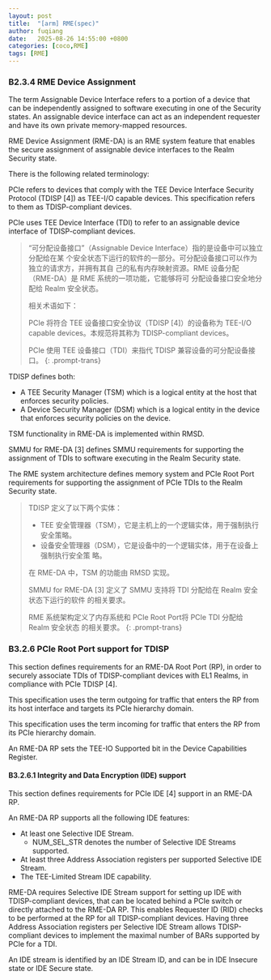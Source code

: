 ```yaml
---
layout: post
title:  "[arm] RME(spec)"
author: fuqiang
date:   2025-08-26 14:55:00 +0800
categories: [coco,RME]
tags: [RME]
---
```


### B2.3.4 RME Device Assignment

The term Assignable Device Interface refers to a portion of a device that can be
independently assigned to software executing in one of the Security states. An
assignable device interface can act as an independent requester and have its own
private memory-mapped resources.

RME Device Assignment (RME-DA) is an RME system feature that enables the secure
assignment of assignable device interfaces to the Realm Security state.

There is the following related terminology:

PCIe refers to devices that comply with the TEE Device Interface Security
Protocol (TDISP [4]) as TEE-I/O capable devices. This specification refers to
them as TDISP-compliant devices.

PCIe uses TEE Device Interface (TDI) to refer to an assignable device interface
of TDISP-compliant devices.

> “可分配设备接口”（Assignable Device Interface）指的是设备中可以独立分配给在某
> 个安全状态下运行的软件的一部分。可分配设备接口可以作为独立的请求方，并拥有其自
> 己的私有内存映射资源。RME 设备分配（RME-DA）是 RME 系统的一项功能，它能够将可
> 分配设备接口安全地分配给 Realm 安全状态。
>
> 相关术语如下：
>
> PCIe 将符合 TEE 设备接口安全协议（TDISP [4]）的设备称为 TEE-I/O capable
> devices。本规范将其称为 TDISP-compliant devices。
>
> PCIe 使用 TEE 设备接口（TDI）来指代 TDISP 兼容设备的可分配设备接口。
{: .prompt-trans}

TDISP defines both:

+ A TEE Security Manager (TSM) which is a logical entity at the host that
  enforces security policies.
+ A Device Security Manager (DSM) which is a logical entity in the device that
  enforces security policies on the device.

TSM functionality in RME-DA is implemented within RMSD.

SMMU for RME-DA [3] defines SMMU requirements for supporting the assignment of
TDIs to software executing in the Realm Security state.

The RME system architecture defines memory system and PCIe Root Port
requirements for supporting the assignment of PCIe TDIs to the Realm Security
state.

> TDISP 定义了以下两个实体：
>
> * TEE 安全管理器（TSM），它是主机上的一个逻辑实体，用于强制执行安全策略。
> * 设备安全管理器（DSM），它是设备中的一个逻辑实体，用于在设备上强制执行安全策
>   略。
>
> 在 RME-DA 中，TSM 的功能由 RMSD 实现。
> 
> SMMU for RME-DA [3] 定义了 SMMU 支持将 TDI 分配给在 Realm 安全状态下运行的软件
> 的相关要求。
> 
> RME 系统架构定义了内存系统和 PCIe Root Port将 PCIe TDI 分配给 Realm 安全状态
> 的相关要求。
{: .prompt-trans}

### B3.2.6 PCIe Root Port support for TDISP

This section defines requirements for an RME-DA Root Port (RP), in order to
securely associate TDIs of TDISP-compliant devices with EL1 Realms, in
compliance with PCIe TDISP [4].

This specification uses the term outgoing for traffic that enters the RP from
its host interface and targets its PCIe hierarchy domain.

This specification uses the term incoming for traffic that enters the RP from
its PCIe hierarchy domain.

An RME-DA RP sets the TEE-IO Supported bit in the Device Capabilities Register.

#### B3.2.6.1 Integrity and Data Encryption (IDE) support

This section defines requirements for PCIe IDE [4] support in an RME-DA RP.

An RME-DA RP supports all the following IDE features:

* At least one Selective IDE Stream.
  * NUM_SEL_STR denotes the number of Selective IDE Streams supported.
* At least three Address Association registers per supported Selective IDE
  Stream.
* The TEE-Limited Stream IDE capability.

RME-DA requires Selective IDE Stream support for setting up IDE with
TDISP-compliant devices, that can be located behind a PCIe switch or directly
attached to the RME-DA RP. This enables Requester ID (RID) checks to be
performed at the RP for all TDISP-compliant devices. Having three Address
Association registers per Selective IDE Stream allows TDISP-compliant devices to
implement the maximal number of BARs supported by PCIe for a TDI.

An IDE stream is identified by an IDE Stream ID, and can be in IDE Insecure
state or IDE Secure state.
